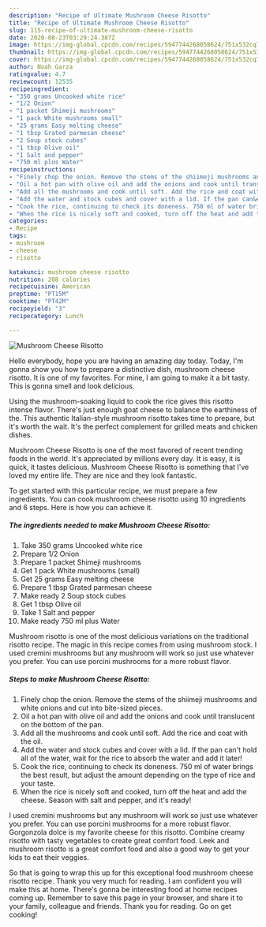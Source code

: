 ```yaml
---
description: "Recipe of Ultimate Mushroom Cheese Risotto"
title: "Recipe of Ultimate Mushroom Cheese Risotto"
slug: 115-recipe-of-ultimate-mushroom-cheese-risotto
date: 2020-08-23T03:29:24.387Z
image: https://img-global.cpcdn.com/recipes/5947744268058624/751x532cq70/mushroom-cheese-risotto-recipe-main-photo.jpg
thumbnail: https://img-global.cpcdn.com/recipes/5947744268058624/751x532cq70/mushroom-cheese-risotto-recipe-main-photo.jpg
cover: https://img-global.cpcdn.com/recipes/5947744268058624/751x532cq70/mushroom-cheese-risotto-recipe-main-photo.jpg
author: Noah Garza
ratingvalue: 4.7
reviewcount: 12535
recipeingredient:
- "350 grams Uncooked white rice"
- "1/2 Onion"
- "1 packet Shimeji mushrooms"
- "1 pack White mushrooms small"
- "25 grams Easy melting cheese"
- "1 tbsp Grated parmesan cheese"
- "2 Soup stock cubes"
- "1 tbsp Olive oil"
- "1 Salt and pepper"
- "750 ml plus Water"
recipeinstructions:
- "Finely chop the onion. Remove the stems of the shiimeji mushrooms and white onions and cut into bite-sized pieces."
- "Oil a hot pan with olive oil and add the onions and cook until translucent on the bottom of the pan."
- "Add all the mushrooms and cook until soft. Add the rice and coat with the oil."
- "Add the water and stock cubes and cover with a lid. If the pan can&#39;t hold all of the water, wait for the rice to absorb the water and add it later!"
- "Cook the rice, continuing to check its doneness. 750 ml of water brings the best result, but adjust the amount depending on the type of rice and your taste."
- "When the rice is nicely soft and cooked, turn off the heat and add the cheese. Season with salt and pepper, and it&#39;s ready!"
categories:
- Recipe
tags:
- mushroom
- cheese
- risotto

katakunci: mushroom cheese risotto 
nutrition: 208 calories
recipecuisine: American
preptime: "PT15M"
cooktime: "PT42M"
recipeyield: "3"
recipecategory: Lunch

---
```



![Mushroom Cheese Risotto](https://img-global.cpcdn.com/recipes/5947744268058624/751x532cq70/mushroom-cheese-risotto-recipe-main-photo.jpg)

Hello everybody, hope you are having an amazing day today. Today, I'm gonna show you how to prepare a distinctive dish, mushroom cheese risotto. It is one of my favorites. For mine, I am going to make it a bit tasty. This is gonna smell and look delicious.

Using the mushroom-soaking liquid to cook the rice gives this risotto intense flavor. There&#39;s just enough goat cheese to balance the earthiness of the. This authentic Italian-style mushroom risotto takes time to prepare, but it&#39;s worth the wait. It&#39;s the perfect complement for grilled meats and chicken dishes.

Mushroom Cheese Risotto is one of the most favored of recent trending foods in the world. It's appreciated by millions every day. It is easy, it is quick, it tastes delicious. Mushroom Cheese Risotto is something that I've loved my entire life. They are nice and they look fantastic.


To get started with this particular recipe, we must prepare a few ingredients. You can cook mushroom cheese risotto using 10 ingredients and 6 steps. Here is how you can achieve it.

<!--inarticleads1-->

##### The ingredients needed to make Mushroom Cheese Risotto:

1. Take 350 grams Uncooked white rice
1. Prepare 1/2 Onion
1. Prepare 1 packet Shimeji mushrooms
1. Get 1 pack White mushrooms (small)
1. Get 25 grams Easy melting cheese
1. Prepare 1 tbsp Grated parmesan cheese
1. Make ready 2 Soup stock cubes
1. Get 1 tbsp Olive oil
1. Take 1 Salt and pepper
1. Make ready 750 ml plus Water


Mushroom risotto is one of the most delicious variations on the traditional risotto recipe. The magic in this recipe comes from using mushroom stock. I used cremini mushrooms but any mushroom will work so just use whatever you prefer. You can use porcini mushrooms for a more robust flavor. 

<!--inarticleads2-->

##### Steps to make Mushroom Cheese Risotto:

1. Finely chop the onion. Remove the stems of the shiimeji mushrooms and white onions and cut into bite-sized pieces.
1. Oil a hot pan with olive oil and add the onions and cook until translucent on the bottom of the pan.
1. Add all the mushrooms and cook until soft. Add the rice and coat with the oil.
1. Add the water and stock cubes and cover with a lid. If the pan can&#39;t hold all of the water, wait for the rice to absorb the water and add it later!
1. Cook the rice, continuing to check its doneness. 750 ml of water brings the best result, but adjust the amount depending on the type of rice and your taste.
1. When the rice is nicely soft and cooked, turn off the heat and add the cheese. Season with salt and pepper, and it&#39;s ready!


I used cremini mushrooms but any mushroom will work so just use whatever you prefer. You can use porcini mushrooms for a more robust flavor. Gorgonzola dolce is my favorite cheese for this risotto. Combine creamy risotto with tasty vegetables to create great comfort food. Leek and mushroom risotto is a great comfort food and also a good way to get your kids to eat their veggies. 

So that is going to wrap this up for this exceptional food mushroom cheese risotto recipe. Thank you very much for reading. I am confident you will make this at home. There's gonna be interesting food at home recipes coming up. Remember to save this page in your browser, and share it to your family, colleague and friends. Thank you for reading. Go on get cooking!
